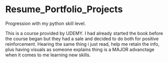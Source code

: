 # Resume_Portfolio_Projects
Progression with my python skill level.

This is a course provided by UDEMY. I had already started the book before the course began but they had a sale and decided to do both for positive reinforcement. 
Hearing the same thing i just read, help me retain the info, plus having visuals as someone explains thing is a MAJOR advanctage when it comes to me learning
new skills. 
